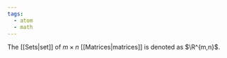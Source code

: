 ```yaml
---
tags:
  - atom
  - math
---
```

The [[Sets|set]] of $m\times n$ [[Matrices|matrices]] is denoted as $\R^{m,n}$.